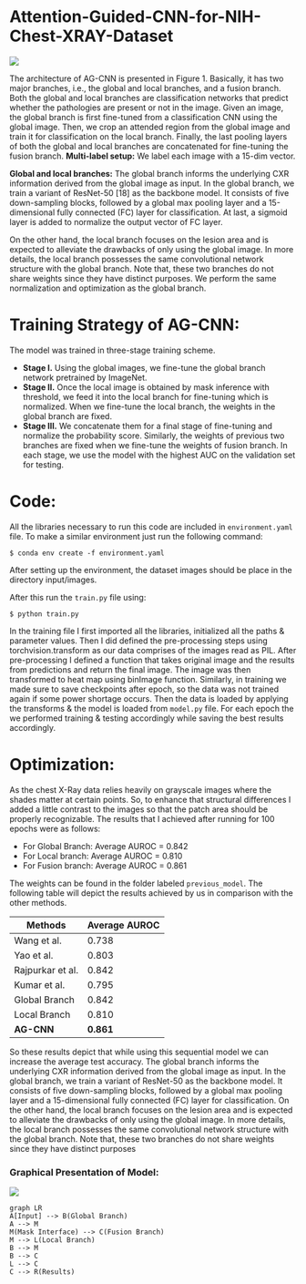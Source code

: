 # Attention-Guided-CNN-for-NIH-Chest-XRAY-Dataset
![](https://github.com/lawAfua/Attention-Guided-CNN-for-NIH-Chest-XRAY-Dataset/blob/master/Sources/method.JPG)


The architecture of AG-CNN is presented in Figure 1. Basically, it has two major branches, i.e., the global and local branches, and a fusion branch. Both the global and local branches are classification networks that predict whether the pathologies are present or not in the image. Given an image, the global branch is first fine-tuned from a classification CNN using the global image. Then, we crop an attended region from the global image and train it for classification on the local branch. Finally, the last pooling layers of both the global and local branches are concatenated for fine-tuning the fusion branch. **Multi-label setup:**  We label each image with a 15-dim vector.

**Global and local branches:** The global branch informs the underlying CXR information derived from the global image as input. In the global branch, we train a variant of ResNet-50 [18] as the backbone model. It consists of five down-sampling blocks, followed by a global max pooling layer and a 15-dimensional fully connected (FC) layer for classification. At last, a sigmoid layer is added to normalize the output vector of FC layer.

On the other hand, the local branch focuses on the lesion area and is expected to alleviate the drawbacks of only using the global image. In more details, the local branch possesses the same convolutional network structure with the global branch. Note that, these two branches do not share weights since they have distinct purposes. We perform the same normalization and optimization as the global branch.

# **Training Strategy of AG-CNN:**

The model was trained in three-stage training scheme.

 - **Stage I.**  Using the global images, we fine-tune the global branch network pretrained by ImageNet.
 - **Stage II.**  Once the local image is obtained by mask inference with threshold, we feed it into the local branch for fine-tuning
   which is normalized. When we fine-tune the local branch, the weights
   in the global branch are fixed.
 - **Stage III.**  We concatenate them for a final stage of fine-tuning and normalize the probability score. Similarly, the weights of 
previous two branches are fixed when we fine-tune the weights of
   fusion branch. In each stage, we use the model with the highest AUC
   on the validation set for testing.

# **Code:**

All the libraries necessary to run this code are included in `environment.yaml` file. To make a similar environment just run the following command:

    $ conda env create -f environment.yaml

After setting up the environment, the dataset images should be place in the directory input/images.

After this run the `train.py` file using:

    $ python train.py

In the training file I first imported all the libraries, initialized all the paths & parameter values. Then I did defined the pre-processing steps using torchvision.transform as our data comprises of the images read as PIL. After pre-processing I defined a function that takes original image and the results from predictions and return the final image. The image was then transformed to heat map using binImage function. Similarly, in training we made sure to save checkpoints after epoch, so the data was not trained again if some power shortage occurs. Then the data is loaded by applying the transforms & the model is loaded from `model.py` file. For each epoch the we performed training & testing accordingly while saving the best results accordingly.

# **Optimization:**

As the chest X-Ray data relies heavily on grayscale images where the shades matter at certain points. So, to enhance that structural differences I added a little contrast to the images so that the patch area should be properly recognizable.
The results that I achieved after running for 100 epochs were as follows:

 - For Global Branch: Average AUROC = 0.842
 - For Local branch: Average AUROC = 0.810
 - For Fusion branch: Average AUROC = 0.861
 
 The weights can be found in the folder labeled `previous_model`. 
The following table will depict the results achieved by us in comparison with the other methods.

|Methods  |Average AUROC  |
|--|--|
| Wang et al. |0.738  |
|Yao et al.|0.803|
| Rajpurkar et al. |0.842  |
|Kumar et al.|0.795|
|Global Branch|0.842|
|Local Branch|0.810|
|**AG-CNN**|**0.861**|

So these results depict that while using this sequential model we can increase the average test accuracy. The global branch informs the underlying CXR information derived from the global image as input. In the global branch, we train a variant of ResNet-50 as the backbone model. It consists of five down-sampling blocks, followed by a global max pooling layer and a 15-dimensional fully connected (FC) layer for classification. On the other hand, the local branch focuses on the lesion area and is expected to alleviate the drawbacks of only using the global image. In more details, the local branch possesses the same convolutional network structure with the global branch. Note that, these two branches do not share weights since they have distinct purposes

### Graphical Presentation of Model:

![](https://github.com/lawAfua/Attention-Guided-CNN-for-NIH-Chest-XRAY-Dataset/blob/master/Sources/model_graph.JPG)

```mermaid
graph LR
A[Input] --> B(Global Branch)
A --> M
M(Mask Interface) --> C(Fusion Branch)
M --> L(Local Branch)
B --> M
B --> C
L --> C
C --> R(Results)

```




